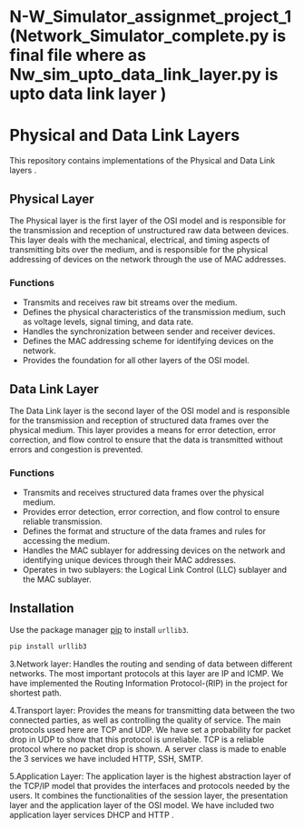 # N-W_Simulator_assignmet_project_1 (Network_Simulator_complete.py is final file where as Nw_sim_upto_data_link_layer.py is upto data link layer )




# Physical and Data Link Layers

This repository contains implementations of the Physical and Data Link layers .

## Physical Layer

The Physical layer is the first layer of the OSI model and is responsible for the transmission and reception of unstructured raw data between devices. This layer deals with the mechanical, electrical, and timing aspects of transmitting bits over the medium, and is responsible for the physical addressing of devices on the network through the use of MAC addresses.

### Functions

- Transmits and receives raw bit streams over the medium.
- Defines the physical characteristics of the transmission medium, such as voltage levels, signal timing, and data rate.
- Handles the synchronization between sender and receiver devices.
- Defines the MAC addressing scheme for identifying devices on the network.
- Provides the foundation for all other layers of the OSI model.

## Data Link Layer

The Data Link layer is the second layer of the OSI model and is responsible for the transmission and reception of structured data frames over the physical medium. This layer provides a means for error detection, error correction, and flow control to ensure that the data is transmitted without errors and congestion is prevented.

### Functions

- Transmits and receives structured data frames over the physical medium.
- Provides error detection, error correction, and flow control to ensure reliable transmission.
- Defines the format and structure of the data frames and rules for accessing the medium.
- Handles the MAC sublayer for addressing devices on the network and identifying unique devices through their MAC addresses.
- Operates in two sublayers: the Logical Link Control (LLC) sublayer and the MAC sublayer.


## Installation

Use the package manager [pip](https://pip.pypa.io/en/stable/) to install `urllib3`.

```bash
pip install urllib3
```







3.Network layer: Handles the routing and sending of data between different networks. The most important protocols at this layer are IP and ICMP. We have implemented the Routing Information Protocol-(RIP) in the project for shortest path.

4.Transport layer: Provides the means for transmitting data between the two connected parties, as well as controlling the quality of service. The main protocols used here are TCP and UDP. We have set a probability for packet drop in UDP to show that this protocol is unreliable. TCP is a reliable protocol where no packet drop is shown. A server class is made to enable the 3 services we have included HTTP, SSH, SMTP.

5.Application Layer: The application layer is the highest abstraction layer of the TCP/IP model that provides the interfaces and protocols needed by the users. It combines the functionalities of the session layer, the presentation layer and the application layer of the OSI model. We have included two application layer services DHCP and HTTP .
 
